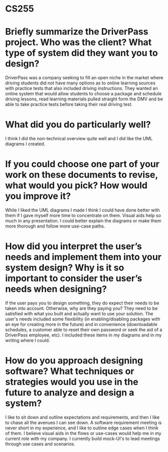 # CS255

# Briefly summarize the DriverPass project. Who was the client? What type of system did they want you to design?
  
  DriverPass was a company seeking to fill an open niche in the market where driving students did not have many options as to online learning sources with practice tests that also included driving instructions. They wanted an online system that would allow students to choose a package and schedule driving lessons, read learning materials pulled straight form the DMV and be able to take practice tests before taking their real driving test.

# What did you do particularly well?
  
  I think I did the non-technical overview quite well and I did like the UML diagrams I created. 
  
# If you could choose one part of your work on these documents to revise, what would you pick? How would you improve it?
  
  While I liked the UML diagrams I made I think I could have done better with them if I gave myself more time to concentrate on them. Visual aids help so much in any presentation. I could better explain the diagrams or make them more thorough and follow more use-case paths.
  
# How did you interpret the user’s needs and implement them into your system design? Why is it so important to consider the user’s needs when designing?
  
  If the user pays you to design something, they do expect their needs to be taken into account. Otherwise, why are they paying you? They need to be satisfied with what you built and actually want to use your solution. The user's needs included some flexibility (in enabling/disabling packages with an eye for creating more in the future) and in convenience (downloadable schedules, a customer able to reset their own password or seek the aid of a DriverPass employee, etc). I included these items in my diagrams and in my writing where I could.
  
# How do you approach designing software? What techniques or strategies would you use in the future to analyze and design a system?
  
  I like to sit down and outline expectations and requirements, and then I like to chase all the avenues I can see down. A software requirement meeting is never short in my experience, and I like to outline edge cases when I think of them. I believe visual aids in the flows or use-cases would help me in my current role with my company. I currently build mock-UI's to lead meetings through use cases and scenarios.
